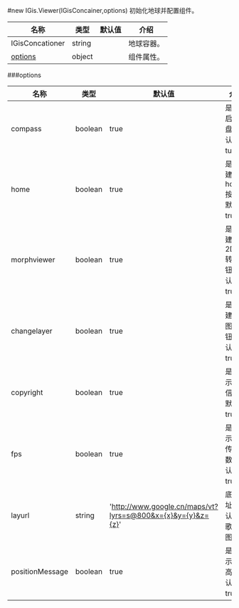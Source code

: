 #new IGis.Viewer(IGisConcainer,options) 
初始化地球并配置组件。  

名称　| 类型 |默认值|介绍  
-------  |------|-   |-------  
IGisConcationer|string||地球容器。  
<a href="#options">options</a>|object||组件属性。

###<a name="options">options</a> 

名称|类型|默认值|介绍
-|-|-|-
compass|boolean|true|是否开启罗盘,默认为ture。  
home|boolean|true|是否创建home按钮,默认为true。
morphviewer|boolean|true|是否创建2D/3D转换按钮,默认为true。
changelayer|boolean|true|是否创建切换图层按钮,默认为true。
copyright|boolean|true|是否显示版权信息,默认为true。
fps|boolean|true|是否显示每秒传输帧数,默认为true。
layurl|string|'http://www.google.cn/maps/vt?lyrs=s@800&x={x}&y={y}&z={z}'|底图地址,默认为谷歌地图。
positionMessage|boolean|true|是否显示经纬高,默认为true。

               

